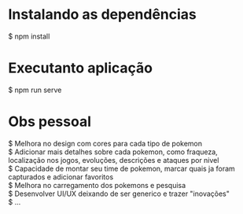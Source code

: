 # Instalando as dependências
$ npm install

# Executanto aplicação
$ npm run serve

# Obs pessoal
$ Melhora no design com cores para cada tipo de pokemon
<br />
$ Adicionar mais detalhes sobre cada pokemon, como fraqueza, localização nos jogos, evoluções, descrições e ataques por nivel
<br />
$ Capacidade de montar seu time de pokemon, marcar quais ja foram capturados e adicionar favoritos
<br />
$ Melhora no carregamento dos pokemons e pesquisa
<br />
$ Desenvolver UI/UX deixando de ser generico e trazer "inovações"
<br />
$ ...
